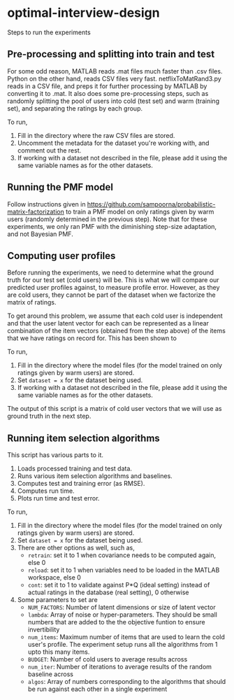 # optimal-interview-design
Steps to run the experiments

## Pre-processing and splitting into train and test
For some odd reason, MATLAB reads .mat files much faster than .csv files. Python on the other hand, reads CSV files very fast.
netflixToMatRand3.py reads in a CSV file, and preps it for further processing by MATLAB by converting it to .mat. It also does some pre-processing steps, such as randomly splitting the pool of users into cold (test set) and warm (training set), and separating the ratings by each group.

To run,
1. Fill in the directory where the raw CSV files are stored.
2. Uncomment the metadata for the dataset you're working with, and comment out the rest.
3. If working with a dataset not described in the file, please add it using the same variable names as for the other datasets.

## Running the PMF model
Follow instructions given in https://github.com/sampoorna/probabilistic-matrix-factorization to train a PMF model on only ratings given by warm users (randomly determined in the previous step). Note that for these experiments, we only ran PMF with the diminishing step-size adaptation, and not Bayesian PMF.

## Computing user profiles
Before running the experiments, we need to determine what the ground truth for our test set (cold users) will be. This is what we will compare our predicted user profiles against, to measure profile error. However, as they are cold users, they cannot be part of the dataset when we factorize the matrix of ratings.

To get around this problem, we assume that each cold user is independent and that the user latent vector for each can be represented as a linear combination of the item vectors (obtained from the step above) of the items that we have ratings on record for. This has been shown to 

To run,
1. Fill in the directory where the model files (for the model trained on only ratings given by warm users) are stored.
2. Set `dataset = x` for the dataset being used.
3. If working with a dataset not described in the file, please add it using the same variable names as for the other datasets.

The output of this script is a matrix of cold user vectors that we will use as ground truth in the next step.

## Running item selection algorithms
This script has various parts to it.
1. Loads processed training and test data.
2. Runs various item selection algorithms and baselines.
3. Computes test and training error (as RMSE).
4. Computes run time.
5. Plots run time and test error.

To run,
1. Fill in the directory where the model files (for the model trained on only ratings given by warm users) are stored.
2. Set `dataset = x` for the dataset being used.
3. There are other options as well, such as,
    - `retrain`: set it to 1 when covariance needs to be computed again, else 0
    - `reload`: set it to 1 when variables need to be loaded in the MATLAB workspace, else 0
    - `cont`: set it to 1 to validate against P*Q (ideal setting) instead of actual ratings in the database (real setting), 0 otherwise
4. Some parameters to set are
    - `NUM_FACTORS`: Number of latent dimensions or size of latent vector
    - `lambda`: Array of noise or hyper-parameters. They should be small numbers that are added to the the objective funtion to ensure invertibility
    - `num_items`: Maximum number of items that are used to learn the cold user's profile. The experiment setup runs all the algorithms from 1 upto this many items.
    - `BUDGET`: Number of cold users to average results across
    - `num_iter`: Number of iterations to average results of the random baseline across
    - `algos`: Array of numbers corresponding to the algorithms that should be run against each other in a single experiment